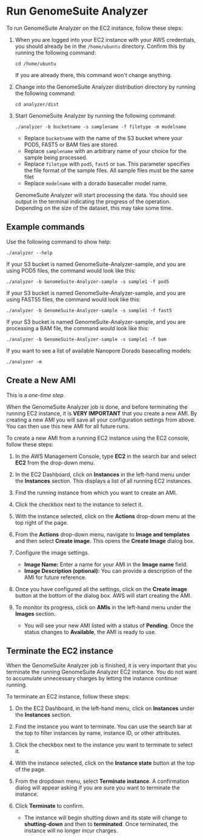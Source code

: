 # Run GenomeSuite Analyzer

To run GenomeSuite Analyzer on the EC2 instance, follow these steps:

1. When you are logged into your EC2 instance with your AWS credentials, you should already be in the `/home/ubuntu` directory. Confirm this by running the following command:

     ```
     cd /home/ubuntu
     ```
   If you are already there, this command won't change anything.

1. Change into the GenomeSuite Analyzer distribution directory by running the following command:

     ```
     cd analyzer/dist
     ```

1. Start GenomeSuite Analyzer by running the following command:

    ```
    ./analyzer -b bucketname -s samplename -f filetype -m modelname
    ```
    
    - Replace `bucketname` with the name of the S3 bucket where your POD5, FAST5 or BAM files are stored.
    - Replace `samplename` with an arbitrary name of your choice for the sample being processed.
    - Replace `filetype` with `pod5`, `fast5` or `bam`. This parameter specifies the file format of the sample files. All sample files must be the same filet
    - Replace `modelname` with a dorado basecaller model name.

    GenomeSuite Analyzer will start processing the data. You should see output in the terminal indicating the progress of the operation. Depending on the size of the dataset, this may take some time.

## Example commands

Use the following command to show help:

```
./analyzer --help
```

If your S3 bucket is named GenomeSuite-Analyzer-sample, and you are using POD5 files, the command would look like this:

```
./analyzer -b GenomeSuite-Analyzer-sample -s sample1 -f pod5
```

If your S3 bucket is named GenomeSuite-Analyzer-sample, and you are using FAST55 files, the command would look like this:

```
./analyzer -b GenomeSuite-Analyzer-sample -s sample1 -f fast5
```

If your S3 bucket is named GenomeSuite-Analyzer-sample, and you are processing a BAM file, the command would look like this:

```
./analyzer -b GenomeSuite-Analyzer-sample -s sample1 -f bam
```

If you want to see a list of available Nanopore Dorado basecalling models:

```
./analyzer -m
```

## Create a New AMI

This is a *one-time step*.

When the GenomeSuite Analyzer job is done, and before terminating the running EC2 instance, it is **VERY IMPORTANT** that you create a new AMI. By creating a new AMI you will save all your configuration settings from above. You can then use this new AMI for all future runs. 

To create a new AMI from a running EC2 instance using the EC2 console, follow these steps:

1. In the AWS Management Console, type **EC2** in the search bar and select **EC2** from the drop-down menu.

1. In the EC2 Dashboard, click on **Instances** in the left-hand menu under the **Instances** section. This displays a list of all running EC2 instances.

1. Find the running instance from which you want to create an AMI. 

1. Click the checkbox next to the instance to select it.

1. With the instance selected, click on the **Actions** drop-down menu at the top right of the page.

1. From the **Actions** drop-down menu, navigate to **Image and templates** and then select **Create image**. This opens the **Create Image** dialog box.

1. Configure the image settings.

    - **Image Name:** Enter a name for your AMI in the **Image name** field.
    - **Image Description (optional):** You can provide a description of the AMI for future reference.

1. Once you have configured all the settings, click on the **Create image** button at the bottom of the dialog box. AWS will start creating the AMI. 

1. To monitor its progress, click on **AMIs** in the left-hand menu under the **Images** section.

    - You will see your new AMI listed with a status of **Pending**. Once the status changes to **Available**, the AMI is ready to use.

## Terminate the EC2 instance

When the GenomeSuite Analyzer job is finished, it is very important that you terminate the running GenomeSuite Analyzer EC2 instance. You do not want to accumulate unnecessary charges by letting the instance continue running.

To terminate an EC2 instance, follow these steps:

1. On the EC2 Dashboard, in the left-hand menu, click on **Instances** under the **Instances** section.

1. Find the instance you want to terminate. You can use the search bar at the top to filter instances by name, instance ID, or other attributes.

1. Click the checkbox next to the instance you want to terminate to select it.

1. With the instance selected, click on the **Instance state** button at the top of the page.

1. From the dropdown menu, select **Terminate instance**. A confirmation dialog will appear asking if you are sure you want to terminate the instance. 

1. Click **Terminate** to confirm.

    - The instance will begin shutting down and its state will change to **shutting-down** and then to **terminated**. Once terminated, the instance will no longer incur charges.